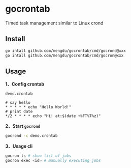 # gocrontab

Timed task management similar to Linux crond

## Install

```sh
go intall github.com/mengdu/gocrontab/cmd/gocrond@xxx
go intall github.com/mengdu/gocrontab/cmd/gocron@xxx
```

## Usage

**1、Config crontab**

`demo.crontab`

```cron
# say hello
* * * * * echo "Hello World!"
# print date
*/2 * * * * echo "Hi! at:$(date +%FT%T%z)"
```

**2、Start `gocrond`**

```sh
gocrond -c demo.crontab
```

**3、Usage cli**

```sh
gocron ls # show list of jobs
gocron exec <id> # manually executing jobs
```
